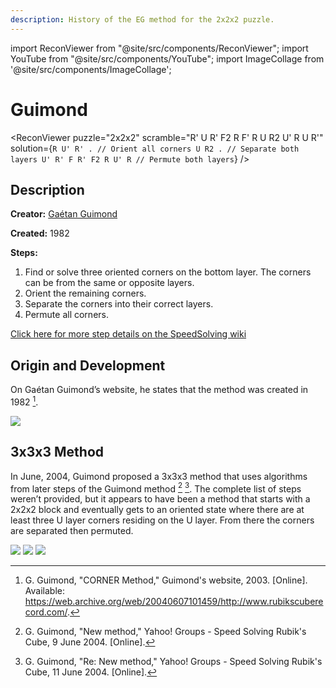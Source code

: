```yaml
---
description: History of the EG method for the 2x2x2 puzzle.
---
```


import ReconViewer from "@site/src/components/ReconViewer";
import YouTube from "@site/src/components/YouTube";
import ImageCollage from '@site/src/components/ImageCollage';

# Guimond

<ReconViewer
puzzle="2x2x2"
scramble="R' U R' F2 R F' R U R2 U' R U R'"
solution={`R U' R' . // Orient all corners
U R2 . // Separate both layers
U' R' F R' F2 R U' R // Permute both layers`}
/>

## Description

**Creator:** [Gaétan Guimond](CubingContributors/MethodDevelopers.md#guimond-gaétan)

**Created:** 1982

**Steps:**

1. Find or solve three oriented corners on the bottom layer. The corners can be from the same or opposite layers.
2. Orient the remaining corners.
3. Separate the corners into their correct layers.
4. Permute all corners.

[Click here for more step details on the SpeedSolving wiki](https://www.speedsolving.com/wiki/index.php?title=Guimond_Method)

## Origin and Development

On Gaétan Guimond’s website, he states that the method was created in 1982 [^guimond-2003].

![](img/Guimond/Guimond.png)

## 3x3x3 Method

In June, 2004, Guimond proposed a 3x3x3 method that uses algorithms from later steps of the Guimond method [^guimond-2004-1] [^guimond-2004-2]. The complete list of steps weren’t provided, but it appears to have been a method that starts with a 2x2x2 block and eventually gets to an oriented state where there are at least three U layer corners residing on the U layer. From there the corners are separated then permuted.

![](img/Guimond/G3-1.png)
![](img/Guimond/G3-2.png)
![](img/Guimond/G3-3.png)

[^guimond-2003]: G. Guimond, "CORNER Method," Guimond's website, 2003. [Online]. Available: https://web.archive.org/web/20040607101459/http://www.rubikscuberecord.com/.

[^guimond-2004-1]: G. Guimond, "New method," Yahoo! Groups - Speed Solving Rubik's Cube, 9 June 2004. [Online].

[^guimond-2004-2]: G. Guimond, "Re: New method," Yahoo! Groups - Speed Solving Rubik's Cube, 11 June 2004. [Online].